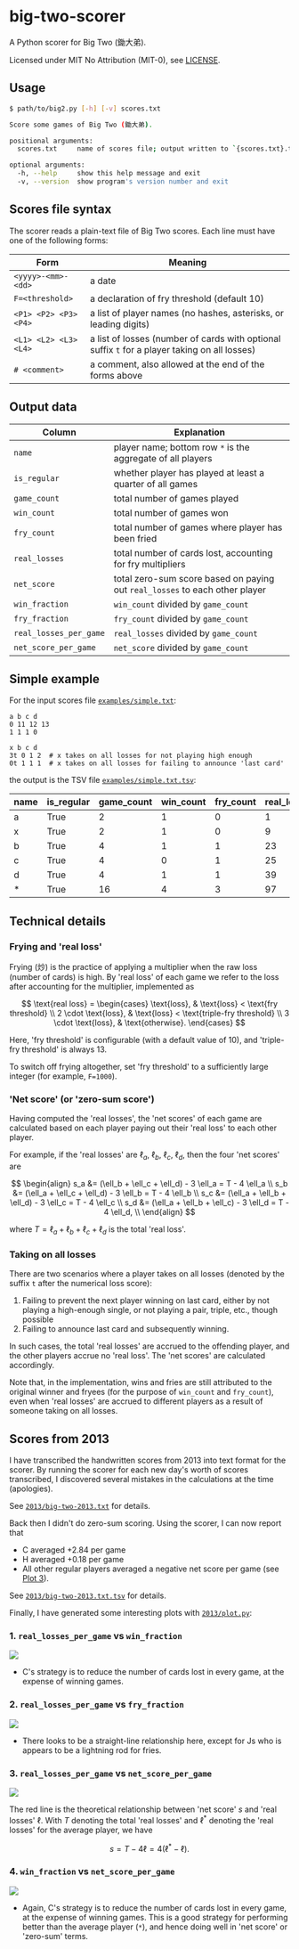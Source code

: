 # big-two-scorer

A Python scorer for Big Two (鋤大弟).

Licensed under MIT No Attribution (MIT-0), see [LICENSE].


## Usage

```bash
$ path/to/big2.py [-h] [-v] scores.txt

Score some games of Big Two (鋤大弟).

positional arguments:
  scores.txt     name of scores file; output written to `{scores.txt}.tsv`

optional arguments:
  -h, --help     show this help message and exit
  -v, --version  show program's version number and exit
```


## Scores file syntax

The scorer reads a plain-text file of Big Two scores.
Each line must have one of the following forms:

| Form | Meaning |
| - | - |
| `<yyyy>-<mm>-<dd>` | a date |
| `F=<threshold>` | a declaration of fry threshold (default 10) |
| `<P1> <P2> <P3> <P4>` | a list of player names (no hashes, asterisks, or leading digits) |
| `<L1> <L2> <L3> <L4>` | a list of losses (number of cards with optional suffix `t` for a player taking on all losses) |
| `# <comment>` | a comment, also allowed at the end of the forms above |


## Output data

| Column | Explanation |
| - | - |
| `name` | player name; bottom row `*` is the aggregate of all players |
| `is_regular` | whether player has played at least a quarter of all games |
| `game_count` | total number of games played |
| `win_count` | total number of games won |
| `fry_count` | total number of games where player has been fried |
| `real_losses` | total number of cards lost, accounting for fry multipliers |
| `net_score` | total zero-sum score based on paying out `real_losses` to each other player |
| `win_fraction` | `win_count` divided by `game_count` |
| `fry_fraction` | `fry_count` divided by `game_count` |
| `real_losses_per_game` | `real_losses` divided by `game_count` |
| `net_score_per_game` | `net_score` divided by `game_count` |


## Simple example

For the input scores file [`examples/simple.txt`]:

```
a b c d
0 11 12 13
1 1 1 0

x b c d
3t 0 1 2  # x takes on all losses for not playing high enough
0t 1 1 1  # x takes on all losses for failing to announce 'last card'
```

the output is the TSV file [`examples/simple.txt.tsv`]:

| name | is_regular | game_count | win_count | fry_count | real_losses | net_score | win_fraction | fry_fraction | real_losses_per_game | net_score_per_game |
| - | - | - | - | - | - | - | - | - | - | - |
| a | True | 2 | 1 | 0 | 1 | 84 | 0.5 | 0 | 0.5 | 42 |
| x | True | 2 | 1 | 0 | 9 | -27 | 0.5 | 0 | 4.5 | -13.5 |
| b | True | 4 | 1 | 1 | 23 | 5 | 0.25 | 0.25 | 5.75 | 1.25 |
| c | True | 4 | 0 | 1 | 25 | -3 | 0 | 0.25 | 6.25 | -0.75 |
| d | True | 4 | 1 | 1 | 39 | -59 | 0.25 | 0.25 | 9.75 | -14.75 |
| * | True | 16 | 4 | 3 | 97 | 0 | 0.25 | 0.1875 | 6.0625 | 0 |


## Technical details

### Frying and 'real loss'

Frying (炒) is the practice of applying a multiplier when the raw loss (number of cards) is high.
By 'real loss' of each game we refer to the loss after accounting for the multiplier, implemented as

$$
  \text{real loss} =
  \begin{cases}
    \text{loss}, & \text{loss} < \text{fry threshold} \\
    2 \cdot \text{loss}, & \text{loss} < \text{triple-fry threshold} \\
    3 \cdot \text{loss}, & \text{otherwise}.
  \end{cases}
$$

Here, 'fry threshold' is configurable (with a default value of 10),
and 'triple-fry threshold' is always 13.

To switch off frying altogether, set 'fry threshold' to a sufficiently large integer
(for example, `F=1000`).

### 'Net score' (or 'zero-sum score')

Having computed the 'real losses', the 'net scores' of each game are calculated based on
each player paying out their 'real loss' to each other player.

For example, if the 'real losses' are $\ell_a$, $\ell_b$, $\ell_c$, $\ell_d$,
then the four 'net scores' are

$$
  \begin{align}
    s_a &= (\ell_b + \ell_c + \ell_d) - 3 \ell_a = T - 4 \ell_a \\
    s_b &= (\ell_a + \ell_c + \ell_d) - 3 \ell_b = T - 4 \ell_b \\
    s_c &= (\ell_a + \ell_b + \ell_d) - 3 \ell_c = T - 4 \ell_c \\
    s_d &= (\ell_a + \ell_b + \ell_c) - 3 \ell_d = T - 4 \ell_d, \\
  \end{align}
$$

where $T = \ell_a + \ell_b + \ell_c + \ell_d$ is the total 'real loss'.

### Taking on all losses

There are two scenarios where a player takes on all losses
(denoted by the suffix `t` after the numerical loss score):

1. Failing to prevent the next player winning on last card,
   either by not playing a high-enough single, or not playing a pair, triple, etc.,
   though possible
2. Failing to announce last card and subsequently winning.

In such cases, the total 'real losses' are accrued to the offending player,
and the other players accrue no 'real loss'.
The 'net scores' are calculated accordingly.

Note that, in the implementation, wins and fries are still attributed
to the original winner and fryees (for the purpose of `win_count` and `fry_count`),
even when 'real losses' are accrued to different players
as a result of someone taking on all losses.


## Scores from 2013

I have transcribed the handwritten scores from 2013 into text format for the scorer.
By running the scorer for each new day's worth of scores transcribed,
I discovered several mistakes in the calculations at the time (apologies).

See [`2013/big-two-2013.txt`] for details.

Back then I didn't do zero-sum scoring. Using the scorer, I can now report that

- C averaged +2.84 per game
- H averaged +0.18 per game
- All other regular players averaged a negative net score per game
  (see [Plot&nbsp;3](#3-real_losses_per_game-vs-net_score_per_game)).

See [`2013/big-two-2013.txt.tsv`] for details.

Finally, I have generated some interesting plots with [`2013/plot.py`]:

### 1. `real_losses_per_game` vs `win_fraction`

![](2013/real_losses_per_game-vs-win_fraction.svg)

- C's strategy is to reduce the number of cards lost in every game,
  at the expense of winning games.

### 2. `real_losses_per_game` vs `fry_fraction`

![](2013/real_losses_per_game-vs-fry_fraction.svg)

- There looks to be a straight-line relationship here,
  except for Js who is appears to be a lightning rod for fries.

### 3. `real_losses_per_game` vs `net_score_per_game`

![](2013/real_losses_per_game-vs-net_score_per_game.svg)

The red line is the theoretical relationship
between 'net score' $s$ and 'real losses' $\ell$.
With $T$ denoting the total 'real losses'
and $\ell^*$ denoting the 'real losses' for the average player, we have

$$
  s = T - 4 \ell = 4 (\ell^* - \ell).
$$

### 4. `win_fraction` vs `net_score_per_game`

![](2013/win_fraction-vs-net_score_per_game.svg)

- Again, C's strategy is to reduce the number of cards lost in every game,
  at the expense of winning games. This is a good strategy for performing
  better than the average player (`*`), and hence doing well in 'net score'
  or 'zero-sum' terms.


[LICENSE]: LICENSE
[`examples/simple.txt`]: examples/simple.txt
[`examples/simple.txt.tsv`]: examples/simple.txt.tsv
[`2013/big-two-2013.txt`]: 2013/big-two-2013.txt
[`2013/big-two-2013.txt.tsv`]: 2013/big-two-2013.txt.tsv
[`2013/plot.py`]: 2013/plot.py
